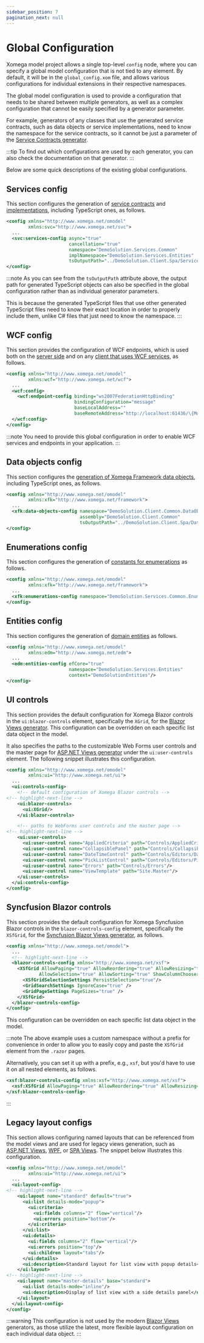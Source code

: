 ```yaml
---
sidebar_position: 7
pagination_next: null
---
```


# Global Configuration

Xomega model project allows a single top-level `config` node, where you can specify a global model configuration that is not tied to any element. By default, it will be in the `global_config.xom` file, and allows various configurations for individual extensions in their respective namespaces.

The global model configuration is used to provide a configuration that needs to be shared between multiple generators, as well as a complex configuration that cannot be easily specified by a generator parameter.

For example, generators of any classes that use the generated service contracts, such as data objects or service implementations, need to know the namespace for the service contracts, so it cannot be just a parameter of the [Service Contracts generator](../../generators/services/contracts).

:::tip
To find out which configurations are used by each generator, you can also check the documentation on that generator.
:::

Below are some quick descriptions of the existing global configurations.

## Services config

This section configures the generation of [service contracts](../../generators/services/contracts) and [implementations](../../generators/services/service-impl), including TypeScript ones, as follows.

```xml title="global_config.xom"
<config xmlns="http://www.xomega.net/omodel"
        xmlns:svc="http://www.xomega.net/svc">
  ...
  <svc:services-config async="true"
                       cancellation="true"
                       namespace="DemoSolution.Services.Common"
                       implNamespace="DemoSolution.Services.Entities"
                       tsOutputPath="../DemoSolution.Client.Spa/ServiceContracts/\{Module/\}\{File\}"/>
</config>
```

:::note
As you can see from the `tsOutputPath` attribute above, the output path for generated TypeScript objects can also be specified in the global configuration rather than as individual generator parameters.

This is because the generated TypeScript files that use other generated TypeScript files need to know their exact location in order to properly include them, unlike C# files that just need to know the namespace.
:::

## WCF config

This section provides the configuration of WCF endpoints, which is used both on the [server side](../../generators/services/wcf-config) and on any [client that uses WCF services](../../generators/presentation/common/wcf-config), as follows.

```xml title="global_config.xom"
<config xmlns="http://www.xomega.net/omodel"
        xmlns:wcf="http://www.xomega.net/wcf">
  ...
  <wcf:config>
    <wcf:endpoint-config binding="ws2007FederationHttpBinding"
                         bindingConfiguration="message"
                         baseLocalAddress=""
                         baseRemoteAddress="http://localhost:61436/\{Module/\}\{File\}.svc"/>
  </wcf:config>
</config>
```

:::note
You need to provide this global configuration in order to enable WCF services and endpoints in your application.
:::

## Data objects config

This section configures the [generation of Xomega Framework data objects](../../generators/presentation/common/data-objects), including TypeScript ones, as follows.

```xml title="global_config.xom"
<config xmlns="http://www.xomega.net/omodel"
        xmlns:xfk="http://www.xomega.net/framework">
  ...
  <xfk:data-objects-config namespace="DemoSolution.Client.Common.DataObjects"
                           assembly="DemoSolution.Client.Common"
                           tsOutputPath="../DemoSolution.Client.Spa/DataObjects/\{Module/\}\{File\}"/>
</config>
```

## Enumerations config

This section configures the generation of [constants for enumerations](../../generators/enums/enum-const) as follows.

```xml title="global_config.xom"
<config xmlns="http://www.xomega.net/omodel"
        xmlns:xfk="http://www.xomega.net/framework">
  ...
  <xfk:enumerations-config namespace="DemoSolution.Services.Common.Enumerations"/>
</config>
```

## Entities config

This section configures the generation of [domain entities](../../generators/data/entities) as follows.

```xml title="global_config.xom"
<config xmlns="http://www.xomega.net/omodel"
        xmlns:edm="http://www.xomega.net/edm">
  ...
  <edm:entities-config efCore="true"
                       namespace="DemoSolution.Services.Entities"
                       context="DemoSolutionEntities"/>
</config>
```

## UI controls

This section provides the default configuration for Xomega Blazor controls in the `ui:blazor-controls` element, specifically the `XGrid`, for the [Blazor Views generator](../../generators/presentation/blazor/views). This configuration can be overridden on each specific list data object in the model.

It also specifies the paths to the customizable Web Forms user controls and the master page for [ASP.NET Views generator](../../generators/presentation/webforms/views) under the `ui:user-controls` element. The following snippet illustrates this configuration.

```xml title="global_config.xom"
<config xmlns="http://www.xomega.net/omodel"
        xmlns:ui="http://www.xomega.net/ui">
  ...
  <ui:controls-config>
    <!-- default configuration of Xomega Blazor controls -->
<!-- highlight-next-line -->
    <ui:blazor-controls>
      <ui:XGrid/>
    </ui:blazor-controls>

    <!-- paths to WebForms user controls and the master page -->
<!-- highlight-next-line -->
    <ui:user-controls>
      <ui:user-control name="AppliedCriteria" path="Controls/AppliedCriteria"/>
      <ui:user-control name="CollapsiblePanel" path="Controls/CollapsiblePanel"/>
      <ui:user-control name="DateTimeControl" path="Controls/Editors/DateTimeControl"/>
      <ui:user-control name="PickListControl" path="Controls/Editors/PickListControl"/>
      <ui:user-control name="Errors" path="Controls/Errors"/>
      <ui:user-control name="ViewTemplate" path="Site.Master"/>
    </ui:user-controls>
  </ui:controls-config>
</config>
```

## Syncfusion Blazor controls

This section provides the default configuration for Xomega Syncfusion Blazor controls in the `blazor-controls-config` element, specifically the `XSfGrid`, for the [Syncfusion Blazor Views generator](../../generators/presentation/blazor/views-xsf), as follows.

```xml title="global_config.xom"
<config xmlns="http://www.xomega.net/omodel">
  ...
  <!-- highlight-next-line -->
  <blazor-controls-config xmlns="http://www.xomega.net/xsf">
    <XSfGrid AllowPaging="true" AllowReordering="true" AllowResizing="true"
            AllowSelection="true" AllowSorting="true" ShowColumnChooser="true" ShowColumnMenu="false">
      <XSfGridSelectionSettings PersistSelection="true"/>
      <GridSearchSettings IgnoreCase="true" />
      <GridPageSettings PageSizes="true" />
    </XSfGrid>
  </blazor-controls-config>
</config>
```

This configuration can be overridden on each specific list data object in the model.

:::note
The above example uses a custom namespace without a prefix for convenience in order to allow you to easily copy and paste the `XSfGrid` element from the `.razor` pages.

Alternatively, you can set it up with a prefix, e.g., `xsf`, but you'd have to use it on all nested elements, as follows.

```xml
<xsf:blazor-controls-config xmlns:xsf="http://www.xomega.net/xsf">
  <xsf:XSfGrid AllowPaging="true" AllowReordering="true" AllowResizing="true"...>[...]
</xsf:blazor-controls-config>
````
:::

## Legacy layout configs

This section allows configuring named layouts that can be referenced from the model views and are used for legacy views generation, such as [ASP.NET Views](../../generators/presentation/webforms/views), [WPF](../../generators/presentation/wpf/views), or [SPA Views](../../generators/presentation/spa/views). The snippet below illustrates this configuration.

```xml title="global_config.xom"
<config xmlns="http://www.xomega.net/omodel"
        xmlns:ui="http://www.xomega.net/ui">
  ...
  <ui:layout-config>
<!-- highlight-next-line -->
    <ui:layout name="standard" default="true">
      <ui:list details-mode="popup">
        <ui:criteria>
          <ui:fields columns="2" flow="vertical"/>
          <ui:errors position="bottom"/>
        </ui:criteria>
      </ui:list>
      <ui:details>
        <ui:fields columns="2" flow="vertical"/>
        <ui:errors position="top"/>
        <ui:children layout="tabs"/>
      </ui:details>
      <ui:description>Standard layout for list view with popup details</ui:description>
    </ui:layout>
<!-- highlight-next-line -->
    <ui:layout name="master-details" base="standard">
      <ui:list details-mode="inline"/>
      <ui:description>Display of list view with a side details panel</ui:description>
    </ui:layout>
  </ui:layout-config>
</config>
```

:::warning
This configuration is not used by the modern [Blazor Views](../../generators/presentation/blazor/views) generators, as those utilize the latest, more flexible layout configuration on each individual data object.
:::
